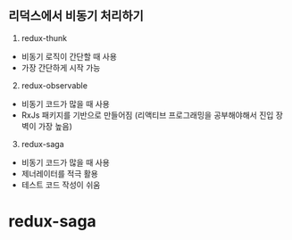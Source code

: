 ## 리덕스에서 비동기 처리하기

1. redux-thunk

- 비동기 로직이 간단할 때 사용
- 가장 간단하게 시작 가능

2. redux-observable

- 비동기 코드가 많을 때 사용
- RxJs 패키지를 기반으로 만들어짐 (리액티브 프로그래밍을 공부해야해서 진입 장벽이 가장 높음)

3. redux-saga

- 비동기 코드가 많을 때 사용
- 제너레이터를 적극 활용
- 테스트 코드 작성이 쉬움

# redux-saga
